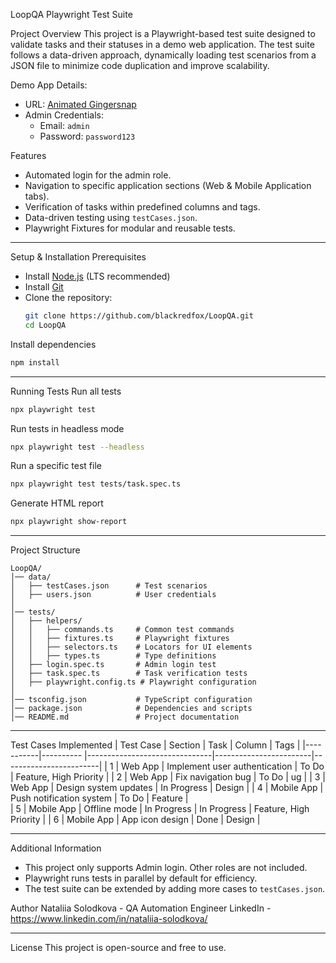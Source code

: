 LoopQA Playwright Test Suite

Project Overview
This project is a Playwright-based test suite designed to validate tasks and their statuses in a demo web application. The test suite follows a data-driven approach, dynamically loading test scenarios from a JSON file to minimize code duplication and improve scalability.

Demo App Details:
- URL: [Animated Gingersnap](https://animated-gingersnap-8cf7f2.netlify.app/)
- Admin Credentials:
  - Email: `admin`
  - Password: `password123`

Features
- Automated login for the admin role.
- Navigation to specific application sections (Web & Mobile Application tabs).
- Verification of tasks within predefined columns and tags.
- Data-driven testing using `testCases.json`.
- Playwright Fixtures for modular and reusable tests.

---

Setup & Installation
Prerequisites
- Install [Node.js](https://nodejs.org/) (LTS recommended)
- Install [Git](https://git-scm.com/)
- Clone the repository:
  ```sh
  git clone https://github.com/blackredfox/LoopQA.git
  cd LoopQA
  ```

Install dependencies
```sh
npm install
```

---

Running Tests
Run all tests
```sh
npx playwright test
```

Run tests in headless mode
```sh
npx playwright test --headless
```

Run a specific test file
```sh
npx playwright test tests/task.spec.ts
```

Generate HTML report
```sh
npx playwright show-report
```

---

Project Structure
```
LoopQA/
│── data/
│   ├── testCases.json      # Test scenarios
│   ├── users.json          # User credentials
│
│── tests/
│   ├── helpers/
│   │   ├── commands.ts     # Common test commands
│   │   ├── fixtures.ts     # Playwright fixtures
│   │   ├── selectors.ts    # Locators for UI elements
│   │   ├── types.ts        # Type definitions
│   ├── login.spec.ts       # Admin login test
│   ├── task.spec.ts        # Task verification tests
│   ├── playwright.config.ts # Playwright configuration
│
│── tsconfig.json           # TypeScript configuration
│── package.json            # Dependencies and scripts
│── README.md               # Project documentation
```

---

Test Cases Implemented
| Test Case | Section    | Task                          | Column                 | Tags                   |
|-----------|----------  |-------------------------------|------------------------|------------------------|
| 1         | Web App    | Implement user authentication | To Do                  | Feature, High Priority |
| 2         | Web App    | Fix navigation bug            | To Do                  | ug                    |
| 3         | Web App    | Design system updates         | In Progress            | Design                 |
| 4         | Mobile App | Push notification system      | To Do                  | Feature                |      
| 5         | Mobile App | Offline mode | In Progress    | In Progress            | Feature, High Priority |
| 6         | Mobile App | App icon design               | Done                   | Design                 |

---

Additional Information
- This project only supports Admin login. Other roles are not included.
- Playwright runs tests in parallel by default for efficiency.
- The test suite can be extended by adding more cases to `testCases.json`.

Author
Nataliia Solodkova - QA Automation Engineer
LinkedIn - https://www.linkedin.com/in/nataliia-solodkova/

---

License
This project is open-source and free to use.

